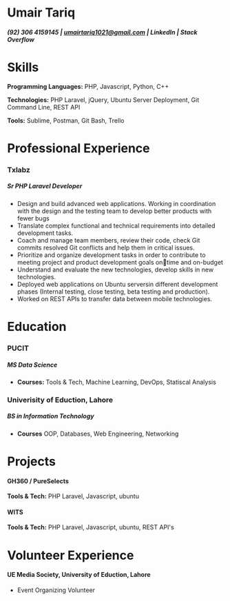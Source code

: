 # Umair Tariq
##### (92) 306 4159145 | umairtariq1021@gmail.com | LinkedIn | Stack Overflow

# Skills

**Programming Languages:** PHP, Javascript, Python, C++ 

**Technologies:** PHP Laravel, jQuery, Ubuntu Server Deployment, Git Command Line, REST API

**Tools:** Sublime, Postman, Git Bash, Trello

# Professional Experience

### Txlabz
##### Sr PHP Laravel Developer

- Design and build advanced web applications. Working in coordination with the design and the testing team to develop 
better products with fewer bugs 
- Translate complex functional and technical requirements into detailed development tasks.
- Coach and manage team members, review their code, check Git commits resolved Git conflicts and help them in critical 
issues.
- Prioritize and organize development tasks in order to contribute to meeting project and product development goals ontime and on-budget
- Understand and evaluate the new technologies, develop skills in new technologies.
-  Deployed web applications on Ubuntu serversin different development phases (Internal testing, close testing, beta testing 
and production).
- Worked on REST APIs to transfer data between mobile technologies.

# Education

### PUCIT
##### MS Data Science
- **Courses:** Tools & Tech, Machine Learning, DevOps, Statiscal Analysis

### Univerisity of Eduction, Lahore
##### BS in Information Technology
- **Courses** OOP, Databases, Web Engineering, Networking

# Projects
#### GH360 / PureSelects
**Tools & Tech:** PHP Laravel, Javascript, ubuntu 

#### WITS
**Tools & Tech:** PHP Laravel, Javascript, ubuntu, REST API's

# Volunteer Experience
#### UE Media Society, University of Eduction, Lahore
- Event Organizing Volunteer


```python

```
